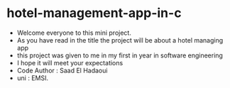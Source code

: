 # hotel-management-app-in-c

 * Welcome everyone to this mini project.
 * As you have read in the title the project will be about a hotel managing app
 * this project was given to me in my first in year in software engineering
 * I hope it will meet your expectations
 * Code Author : Saad El Hadaoui
 * uni : EMSI.

